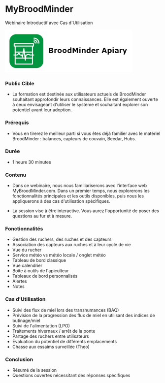 # MyBroodMinder
Webinaire Introductif avec Cas d'Utilisation

![](./images/11_0_broodminder_apiary.png#smallImg)

### Public Cible
- La formation est destinée aux utilisateurs actuels de BroodMinder souhaitant approfondir leurs connaissances. Elle est également ouverte à ceux envisageant d'utiliser le système et souhaitant explorer son potentiel avant leur adoption.

### Prérequis
- Vous en tirerez le meilleur parti si vous êtes déjà familier avec le matériel BroodMinder : balances, capteurs de couvain, Beedar, Hubs.

### Durée
- 1 heure 30 minutes

### Contenu
- Dans ce webinaire, nous nous familiariserons avec l'interface web MyBroodMinder.com. Dans un premier temps, nous explorerons les fonctionnalités principales et les outils disponibles, puis nous les appliquerons à des cas d'utilisation spécifiques.

- La session vise à être interactive. Vous aurez l'opportunité de poser des questions au fur et à mesure.

### Fonctionnalités
- Gestion des ruchers, des ruches et des capteurs
- Association des capteurs aux ruches et à leur cycle de vie
- Vue du rucher
- Service météo vs météo locale / onglet météo
- Tableau de bord classique
- Vue calendrier
- Boîte à outils de l'apiculteur
- Tableaux de bord personnalisés
- Alertes
- Notes

### Cas d'Utilisation
- Suivi des flux de miel lors des transhumances (BAQ)
- Prévision de la progression des flux de miel en utilisant des indices de butinage/miel
- Suivi de l'alimentation (LPO)
- Traitements hivernaux / arrêt de la ponte
- Partage des ruchers entre utilisateurs
- Évaluation du potentiel de différents emplacements
- Chasse aux essaims surveillée (Theo)

### Conclusion
- Résumé de la session
- Questions ouvertes nécessitant des réponses spécifiques
